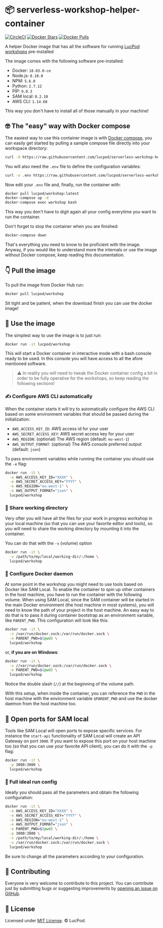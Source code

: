 # 📦 serverless-workshop-helper-container

[![CircleCI](https://circleci.com/gh/lucpod/serverless-workshop-helper-container.svg?style=shield)](https://circleci.com/gh/lucpod/serverless-workshop-helper-container)
[![Docker Stars](https://img.shields.io/docker/stars/lucpod/workshop.svg)](https://hub.docker.com/r/lucpod/workshop/)
[![Docker Pulls](https://img.shields.io/docker/pulls/lucpod/workshop.svg)](https://hub.docker.com/r/lucpod/workshop/)


A helper Docker image that has all the software for running [LucPod workshops](https://github.com/lucpod) pre-installed

The image comes with the following software pre-installed:

  - Docker:    `18.03.0-ce`
  - Node.js:   `8.10.0`
  - NPM:       `5.6.0`
  - Python:    `2.7.12`
  - PIP:       `9.0.3`
  - SAM local: `0.2.10`
  - AWS CLI:   `1.14.68`

This way you don't have to install all of those manually in your machine!


## 🤓 The "easy" way with Docker compose

The easiest way to use this container image is with [Docker compose](https://docs.docker.com/compose),
you can easily get started by pulling a sample compose file directly into your workspace directory:

```bash
curl -O https://raw.githubusercontent.com/lucpod/serverless-workshop-helper-container/master/docker-compose.yml
```

You will also need the `.env` file to define the configuration variables:

```bash
curl -o .env https://raw.githubusercontent.com/lucpod/serverless-workshop-helper-container/master/.env~SAMPLE
```

Now edit your `.env` file and, finally, run the container with:

```bash
docker pull lucpod/workshop:latest
docker-compose up -d
docker-compose exec workshop bash
```

This way you don't have to digit again all your config everytime you want to run the
container.

Don't forget to stop the container when you are finished:

```bash
docker-compose down
```

That's everything you need to know to be proficient with the image. Anyway, if you
would like to understand more the internals or use the image without Docker compose,
keep reading this documentation.


## 👇 Pull the image

To pull the image from Docker Hub run:

```bash
docker pull lucpod/workshop
```

Sit tight and be patient, when the download finish you can use the docker image!


## 🤞 Use the image

The simplest way to use the image is to just run:

```bash
docker run -it lucpod/workshop
```

This will start a Docker container in interactive mode with a bash console ready to be used.
In this console you will have access to all the afore mentioned software.

> ⚠️ In reality you will need to tweak the Docker container config a bit in order to be
> fully operative for the workshops, so keep reading the following sections!


### ✍️ Configure AWS CLI automatically

When the container starts it will try to automatically configure the AWS CLI based on
some environment variables that should be passed during the initialization:

- `AWS_ACCESS_KEY_ID`: AWS access id for your user
- `AWS_SECRET_ACCESS_KEY`: AWS secret access key for your user
- `AWS_REGION`: (optional) The AWS region (default: `eu-west-1`)
- `AWS_OUTPUT_FORMAT`: (optional) The AWS console preferred output (default: `json`)

To pass environment variables while running the container you should use the `-e` flag:

```bash
docker run -it \
  -e AWS_ACCESS_KEY_ID="XXXX" \
  -e AWS_SECRET_ACCESS_KEY="YYYY" \
  -e AWS_REGION="eu-west-1" \
  -e AWS_OUTPUT_FORMAT="json" \
  lucpod/workshop
```


### 🤝 Share working directory

Very ofter you will have all the files for your work in progress workshop in your
local machine (so that you can use your favorite editor and tools), so you will need
to share the working directory by mounting it into the container.

You can do that with the `-v` (volume) option

```bash
docker run -it \
  -v /path/to/my/local/working-dir/:/home \
  lucpod/workshop
```


### 💪 Configure Docker daemon

At some point in the workshop you might need to use tools based on Docker like
SAM Local. To enable the container to spin up other containers in the host machine,
you have to run the container with the following volume.
When using SAM Local, since the SAM container will be started in the main Docker environment
(the host machine in most systems), you will need to know the path of your project in the
host machine. An easy way to do that is to pass it during container bootstrap as an
environment variable, like `PARENT_PWD`. This configuration will look like this:

```bash
docker run -it \
  -v /var/run/docker.sock:/var/run/docker.sock \
  -e PARENT_PWD=$(pwd) \
  lucpod/workshop
```

or, **if you are on Windows**:

```bash
docker run -it \
  -v //var/run/docker.sock:/var/run/docker.sock \
  -e PARENT_PWD=$(pwd) \
  lucpod/workshop
```

Notice the double slash (`//`) at the beginning of the volume path.

With this setup, when inside the container, you can reference the `PWD` in the host
machine with the environment variable `$PARENT_PWD` and use the docker daemon from
the host machine too.


## 🚪 Open ports for SAM local

Tools like SAM Local will open ports to expose specific services. For instance the
`start-api` functionality of SAM Local will create an API Gateway on port `3000`. If you want to
expose this port on your host machine too (so that you can use your favorite API client),
you can do it with the `-p` flag:

```bash
docker run -it \
  -p 3000:3000 \
  lucpod/workshop
```


### 🤙 Full ideal run config

Ideally you should pass all the parameters and obtain the following configuration:

```bash
docker run -it \
  -e AWS_ACCESS_KEY_ID="XXXX" \
  -e AWS_SECRET_ACCESS_KEY="YYYY" \
  -e AWS_REGION="eu-west-1" \
  -e AWS_OUTPUT_FORMAT="json" \
  -e PARENT_PWD=$(pwd) \
  -p 3000:3000 \
  -v /path/to/my/local/working-dir/:/home \
  -v /var/run/docker.sock:/var/run/docker.sock \
  lucpod/workshop
```

Be sure to change all the parameters according to your configuration.


## 👯‍ Contributing

Everyone is very welcome to contribute to this project.
You can contribute just by submitting bugs or suggesting improvements by
[opening an issue on GitHub](https://github.com/lucpod/serverless-workshop-helper-container/issues).


## 🤦‍ License

Licensed under [MIT License](https://github.com/lucpod/serverless-workshop-helper-container/LICENSE). © LucPod.
